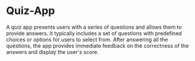 # Quiz-App
A quiz app presents users with a series of questions and allows them to provide answers. It typically includes a set of questions with predefined choices or options for users to select from. After answering all the questions, the app provides immediate feedback on the correctness of the answers and display the user's score.
